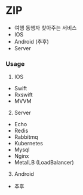 # ZIP

- 여행 동행자 찾아주는 서비스
- IOS
- Android (추후)
- Server 



### Usage
1. IOS
- Swift
- Rxswift
- MVVM

2. Server
- Echo 
- Redis
- Rabbitmq
- Kubernetes
- Mysql
- Nginx
- MetalLB (LoadBalancer)

3. Android 
- 추후 

